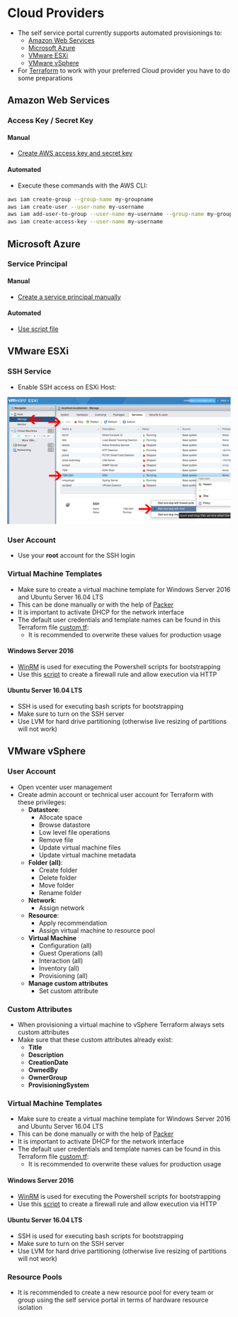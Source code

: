 # Cloud Providers

* The self service portal currently supports automated provisionings to:
  * [Amazon Web Services](https://aws.amazon.com)
  * [Microsoft Azure](https://azure.microsoft.com)
  * [VMware ESXi](https://www.vmware.com/products/vsphere-hypervisor.html)
  * [VMware vSphere](https://www.vmware.com/products/vsphere.html)
* For [Terraform](https://www.terraform.io/) to work with your preferred Cloud provider you have to do some preparations

## Amazon Web Services

### Access Key / Secret Key

#### Manual

* [Create AWS access key and secret key](https://docs.aws.amazon.com/general/latest/gr/managing-aws-access-keys.html)

#### Automated

* Execute these commands with the AWS CLI:

```bash
aws iam create-group --group-name my-groupname
aws iam create-user --user-name my-username
aws iam add-user-to-group --user-name my-username --group-name my-groupname
aws iam create-access-key --user-name my-username
```

## Microsoft Azure

### Service Principal

#### Manual

* [Create a service principal manually](https://www.terraform.io/docs/providers/azurerm/authenticating_via_service_principal.html)

#### Automated

* [Use script file](https://github.com/mheap/terraform-azure-credentials/blob/master/create_credentials)

## VMware ESXi

### SSH Service

* Enable SSH access on ESXi Host:

![Screenshot](images/esxi-enable-ssh.png)

### User Account

* Use your **root** account for the SSH login

### Virtual Machine Templates

* Make sure to create a virtual machine template for Windows Server 2016 and Ubuntu Server 16.04 LTS 
* This can be done manually or with the help of [Packer](https://www.packer.io/)
* It is important to activate DHCP for the network interface
* The default user credentials and template names can be found in this Terraform file [custom.tf](../../modules/cloud-portal-server/src/main/resources/usecase/vm-standalone/esxi/terraform/custom.tf):
  * It is recommended to overwrite these values for production usage

#### Windows Server 2016

* [WinRM](https://msdn.microsoft.com/en-us/library/aa384426(v=vs.85).aspx) is used for executing the Powershell scripts for bootstrapping
* Use this [script](../../public/bootstrap/allow-winrm.cmd) to create a firewall rule and allow execution via HTTP

#### Ubuntu Server 16.04 LTS

* SSH is used for executing bash scripts for bootstrapping
* Make sure to turn on the SSH server
* Use LVM for hard drive partitioning (otherwise live resizing of partitions will not work)

## VMware vSphere

### User Account

* Open vcenter user management
* Create admin account or technical user account for Terraform with these privileges:
  * **Datastore**:
    * Allocate space
    * Browse datastore
    * Low level file operations
    * Remove file
    * Update virtual machine files
    * Update virtual machine metadata
  * **Folder (all)**:
    * Create folder
    * Delete folder
    * Move folder
    * Rename folder
  * **Network**:
    * Assign network
  * **Resource**:
    * Apply recommendation
    * Assign virtual machine to resource pool
  * **Virtual Machine**
    * Configuration (all)
    * Guest Operations (all)
    * Interaction (all)
    * Inventory (all)
    * Provisioning (all)
  * **Manage custom attributes**
    * Set custom attribute

### Custom Attributes

* When provisioning a virtual machine to vSphere Terraform always sets custom attributes
* Make sure that these custom attributes already exist:
  * **Title**
  * **Description**
  * **CreationDate**
  * **OwnedBy**
  * **OwnerGroup**
  * **ProvisioningSystem**

### Virtual Machine Templates

* Make sure to create a virtual machine template for Windows Server 2016 and Ubuntu Server 16.04 LTS 
* This can be done manually or with the help of [Packer](https://www.packer.io/)
* It is important to activate DHCP for the network interface
* The default user credentials and template names can be found in this Terraform file [custom.tf](../../modules/cloud-portal-server/src/main/resources/usecase/vm-standalone/vsphere/terraform/custom.tf):
  * It is recommended to overwrite these values for production usage

#### Windows Server 2016

* [WinRM](https://msdn.microsoft.com/en-us/library/aa384426(v=vs.85).aspx) is used for executing the Powershell scripts for bootstrapping
* Use this [script](../../public/bootstrap/allow-winrm.cmd) to create a firewall rule and allow execution via HTTP

#### Ubuntu Server 16.04 LTS

* SSH is used for executing bash scripts for bootstrapping
* Make sure to turn on the SSH server
* Use LVM for hard drive partitioning (otherwise live resizing of partitions will not work)

### Resource Pools

* It is recommended to create a new resource pool for every team or group using the self service portal in terms of hardware resource isolation